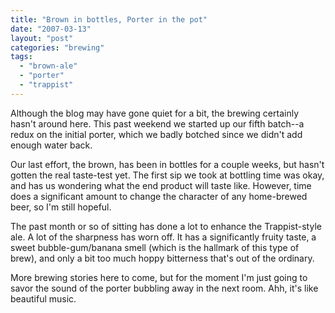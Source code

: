 ```yaml
---
title: "Brown in bottles, Porter in the pot"
date: "2007-03-13"
layout: "post"
categories: "brewing"
tags: 
  - "brown-ale"
  - "porter"
  - "trappist"
---
```


Although the blog may have gone quiet for a bit, the brewing certainly hasn't around here. This past weekend we started up our fifth batch--a redux on the initial porter, which we badly botched since we didn't add enough water back.  
  
Our last effort, the brown, has been in bottles for a couple weeks, but hasn't gotten the real taste-test yet. The first sip we took at bottling time was okay, and has us wondering what the end product will taste like. However, time does a significant amount to change the character of any home-brewed beer, so I'm still hopeful.  
  
The past month or so of sitting has done a lot to enhance the Trappist-style ale. A lot of the sharpness has worn off. It has a significantly fruity taste, a sweet bubble-gum/banana smell (which is the hallmark of this type of brew), and only a bit too much hoppy bitterness that's out of the ordinary.  
  
More brewing stories here to come, but for the moment I'm just going to savor the sound of the porter bubbling away in the next room. Ahh, it's like beautiful music.
